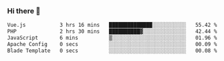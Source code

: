 ### Hi there 👋

<!--START_SECTION:waka-->

```txt
Vue.js           3 hrs 16 mins   ██████████████░░░░░░░░░░░   55.42 %
PHP              2 hrs 30 mins   ██████████▓░░░░░░░░░░░░░░   42.44 %
JavaScript       6 mins          ▒░░░░░░░░░░░░░░░░░░░░░░░░   01.96 %
Apache Config    0 secs          ░░░░░░░░░░░░░░░░░░░░░░░░░   00.09 %
Blade Template   0 secs          ░░░░░░░░░░░░░░░░░░░░░░░░░   00.08 %
```

<!--END_SECTION:waka-->

<!--
**Jonas-VanHaeken/Jonas-VanHaeken** is a ✨ _special_ ✨ repository because its `README.md` (this file) appears on your GitHub profile.

Here are some ideas to get you started:

- 🔭 I’m currently working on ...
- 🌱 I’m currently learning ...
- 👯 I’m looking to collaborate on ...
- 🤔 I’m looking for help with ...
- 💬 Ask me about ...
- 📫 How to reach me: ...
- 😄 Pronouns: ...
- ⚡ Fun fact: ...
-->
